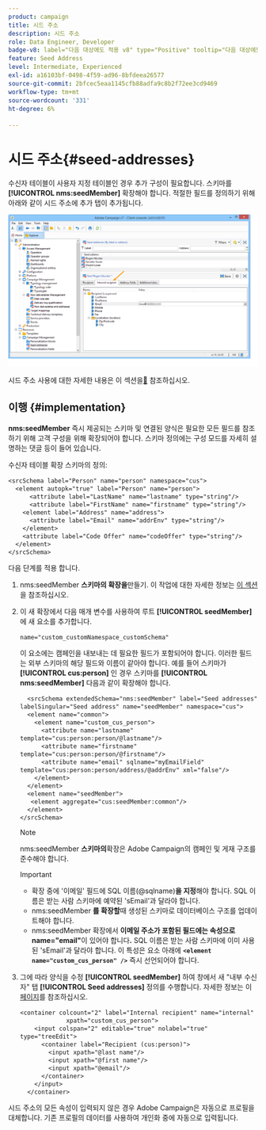 ```yaml
---
product: campaign
title: 시드 주소
description: 시드 주소
role: Data Engineer, Developer
badge-v8: label="다음 대상에도 적용 v8" type="Positive" tooltip="다음 대상에도 적용 Campaign v8"
feature: Seed Address
level: Intermediate, Experienced
exl-id: a16103bf-0498-4f59-ad96-8bfdeea26577
source-git-commit: 2bfcec5eaa1145cfb88adfa9c8b2f72ee3cd9469
workflow-type: tm+mt
source-wordcount: '331'
ht-degree: 6%

---
```


# 시드 주소{#seed-addresses}



수신자 테이블이 사용자 지정 테이블인 경우 추가 구성이 필요합니다. 스키마를 **[!UICONTROL nms:seedMember]** 확장해야 합니다. 적절한 필드를 정의하기 위해 아래와 같이 시드 주소에 추가 탭이 추가됩니다.

![](assets/s_ncs_user_seedlist_new_tab.png)

시드 주소 사용에 대한 자세한 내용은 이 섹션을[&#128279;](../../delivery/using/about-seed-addresses.md) 참조하십시오.

## 이행 {#implementation}

**nms:seedMember** 즉시 제공되는 스키마 및 연결된 양식은 필요한 모든 필드를 참조하기 위해 고객 구성을 위해 확장되어야 합니다. 스키마 정의에는 구성 모드를 자세히 설명하는 댓글 등이 들어 있습니다.

수신자 테이블 확장 스키마의 정의:

```
<srcSchema label="Person" name="person" namespace="cus">
  <element autopk="true" label="Person" name="person">
      <attribute label="LastName" name="lastname" type="string"/>
      <attribute label="FirstName" name="firstname" type="string"/>
    <element label="Address" name="address">
      <attribute label="Email" name="addrEnv" type="string"/>
    </element>
    <attribute label="Code Offer" name="codeOffer" type="string"/>
  </element>
</srcSchema>
```

다음 단계를 적용 합니다.

1. nms:seedMember **스키마의 확장을**&#x200B;만들기. 이 작업에 대한 자세한 정보는 [이 섹션](../../configuration/using/extending-a-schema.md)을 참조하십시오.
1. 이 새 확장에서 다음 매개 변수를 사용하여 루트 **[!UICONTROL seedMember]** 에 새 요소를 추가합니다.

   ```
   name="custom_customNamespace_customSchema"
   ```

   이 요소에는 캠페인을 내보내는 데 필요한 필드가 포함되어야 합니다. 이러한 필드는 외부 스키마의 해당 필드와 이름이 같아야 합니다. 예를 들어 스키마가 **[!UICONTROL cus:person]** 인 경우 스키마를 **[!UICONTROL nms:seedMember]** 다음과 같이 확장해야 합니다.

   ```
     <srcSchema extendedSchema="nms:seedMember" label="Seed addresses" labelSingular="Seed address" name="seedMember" namespace="cus">
     <element name="common">
       <element name="custom_cus_person">
         <attribute name="lastname" template="cus:person:person/@lastname"/>
         <attribute name="firstname" template="cus:person:person/@firstname"/>
         <attribute name="email" sqlname="myEmailField" template="cus:person:person/address/@addrEnv" xml="false"/>
       </element>
     </element>
     <element name="seedMember">
      <element aggregate="cus:seedMember:common"/>
     </element>
   </srcSchema>
   ```

   >[!NOTE]
   >
   >nms:seedMember **스키마의**&#x200B;확장은 Adobe Campaign의 캠페인 및 게재 구조를 준수해야 합니다.

   >[!IMPORTANT]
   >
   >
   >    
   >    
   >    * 확장 중에 &#39;이메일&#39; 필드에 SQL 이름(@sqlname)**을 지정**&#x200B;해야 합니다. SQL 이름은 받는 사람 스키마에 예약된 &#39;sEmail&#39;과 달라야 합니다.
   >    * nms:seedMember **를 확장할**&#x200B;때 생성된 스키마로 데이터베이스 구조를 업데이트해야 합니다.
   >    * nms:seedMember 확장에서 **이메일 주소가 포함된 필드에는 속성으로 name=&quot;email&quot;**&#x200B;이 있어야 합니다&#x200B;**.** SQL 이름은 받는 사람 스키마에 이미 사용된 &#39;sEmail&#39;과 달라야 합니다. 이 특성은 요소 아래에 **`<element name="custom_cus_person" />`** 즉시 선언되어야 합니다.
   >    
   >

1. 그에 따라 양식을 수정 **[!UICONTROL seedMember]** 하여 창에서 새 &quot;내부 수신자&quot; 탭 **[!UICONTROL Seed addresses]** 정의를 수행합니다. 자세한 정보는 이 [페이지](../../configuration/using/form-structure.md)를 참조하십시오.

   ```
   <container colcount="2" label="Internal recipient" name="internal"
                xpath="custom_cus_person">
       <input colspan="2" editable="true" nolabel="true" type="treeEdit">
         <container label="Recipient (cus:person)">
           <input xpath="@last name"/>
           <input xpath="@first name"/>
           <input xpath="@email"/>
         </container>
       </input>
     </container>
   ```

시드 주소의 모든 속성이 입력되지 않은 경우 Adobe Campaign은 자동으로 프로필을 대체합니다. 기존 프로필의 데이터를 사용하여 개인화 중에 자동으로 입력됩니다.

